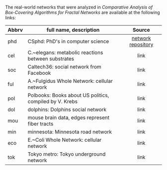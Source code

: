 The real-world networks that were analyzed in *Comparative Analysis of Box-Covering Algorithms for Fractal Networks* are available at the following links:

| Abbrv | full name, description | Source |
|---|---|:---:|
| phd | CSphd: PhD's in computer science | [network repository](https://networkrepository.com/ca-CSphd.php) |
| cel | C.~elegans: metabolic reactions between substrates | link |
| soc | Caltech36: social network from Facebook | link |
| ful | A.~Fulgidus Whole Network: cellular network | link |
| pol | Polbooks: Books about US politics, compiled by V. Krebs | link |
| dol | dolphins: Dolphins social network | link |
| mou | mouse brain data, edges represent fiber tracts | link |
| min | minnesota: Minnesota road network | link |
| eco | E.~Coli Whole Network: cellular network | link |
| tok | Tokyo metro: Tokyo underground network | link |
